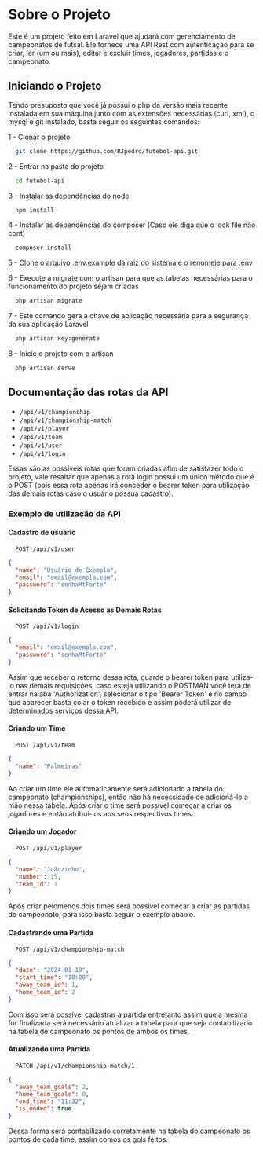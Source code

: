 # Sobre o Projeto

Este é um projeto feito em Laravel que ajudará com gerenciamento de campeonatos de futsal. Ele fornece uma API Rest com autenticação para se criar, ler (um ou mais), editar e excluir times, jogadores, partidas e o campeonato. 

## Iniciando o Projeto

Tendo presuposto que você já possui o php da versão mais recente instalada em sua máquina junto com as extensões necessárias (curl, xml), o mysql e git instalado, basta seguir os seguintes comandos: 

1 - Clonar o projeto
```bash
  git clone https://github.com/RJpedro/futebol-api.git
```

2 - Entrar na pasta do projeto
```bash
  cd futebol-api
```

3 - Instalar as dependências do node
```bash
  npm install
```

4 - Instalar as dependências do composer (Caso ele diga que o lock file não cont)
```bash
  composer install
```

5 - Clone o arquivo .env.example da raiz do sistema e o renomeie para .env

6 - Execute a migrate com o artisan para que as tabelas necessárias para o funcionamento do projeto sejam criadas
```bash
  php artisan migrate
```
 
7 - Este comando gera a chave de aplicação necessária para a segurança da sua aplicação Laravel
```bash
  php artisan key:generate
```

8 - Inicie o projeto com o artisan
```bash
  php artisan serve
```

## Documentação das rotas da API

- ```/api/v1/championship```
- ```/api/v1/championship-match```
- ```/api/v1/player```
- ```/api/v1/team```
- ```/api/v1/user```
- ```/api/v1/login```

Essas são as possíveis rotas que foram criadas afim de satisfazer todo o projeto, vale resaltar que apenas a rota login possui um único método que é o POST (pois essa rota apenas irá conceder o bearer token para utilização das demais rotas caso o usuário possua cadastro). 

### Exemplo de utilização da API

#### Cadastro de usuário  
```http
  POST /api/v1/user
```
```json
{
  "name": "Usuário de Exemplo",
  "email": "email@exemplo.com",
  "password": "senhaMtForte"
}
```

#### Solicitando Token de Acesso as Demais Rotas
```http
  POST /api/v1/login
```
```json
{
  "email": "email@exemplo.com",
  "password": "senhaMtForte"
}
```

Assim que receber o retorno dessa rota, guarde o bearer token para utiliza-lo nas demais requisições, caso esteja utilizando o POSTMAN você terá de entrar na aba 'Authorization', selecionar o tipo 'Bearer Token' e no campo que aparecer basta colar o token recebido e assim poderá utilizar de determinados serviços dessa API.

#### Criando um Time
```http
  POST /api/v1/team
```
```json
{
  "name": "Palmeiras"
}
```

Ao criar um time ele automaticamente será adicionado a tabela do campeonato (championships), então não há necessidade de adicioná-lo a mão nessa tabela. Após criar o time será possível começar a criar os jogadores e então atribui-los aos seus respectivos times.

#### Criando um Jogador
```http
  POST /api/v1/player
```
```json
{
  "name": "Joãozinho",
  "number": 15,
  "team_id": 1 
}
```

Após criar pelomenos dois times será possível começar a criar as partidas do campeonato, para isso basta seguir o exemplo abaixo. 

#### Cadastrando uma Partida
```http
  POST /api/v1/championship-match
```
```json
{
  "date": "2024-01-19",
  "start_time": "10:00",
  "away_team_id": 1,
  "home_team_id": 2
}
```

Com isso será possível cadastrar a partida entretanto assim que a mesma for finalizada será necessário atualizar a tabela para que seja contabilizado na tabela de campeonato os pontos de ambos os times.

#### Atualizando uma Partida
```http
  PATCH /api/v1/championship-match/1
```
```json
{
  "away_team_goals": 2,
  "home_team_goals": 0,
  "end_time": "11:32",
  "is_ended": true
}
```

Dessa forma será contabilizado corretamente na tabela do campeonato os pontos de cada time, assim comos os gols feitos.
